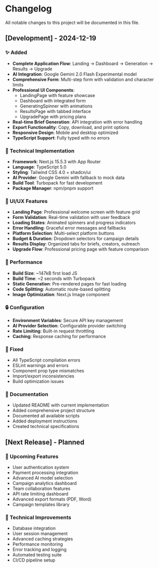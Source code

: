 # Changelog

All notable changes to this project will be documented in this file.

## [Development] - 2024-12-19

### ✨ Added
- **Complete Application Flow**: Landing → Dashboard → Generation → Results → Upgrade
- **AI Integration**: Google Gemini 2.0 Flash Experimental model
- **Comprehensive Form**: Multi-step form with validation and character limits
- **Professional UI Components**: 
  - LandingPage with feature showcase
  - Dashboard with integrated form
  - GeneratingSpinner with animations
  - ResultsPage with tabbed interface
  - UpgradePage with pricing plans
- **Real-time Brief Generation**: API integration with error handling
- **Export Functionality**: Copy, download, and print options
- **Responsive Design**: Mobile and desktop optimized
- **TypeScript Support**: Fully typed with no errors

### 🔧 Technical Implementation
- **Framework**: Next.js 15.5.3 with App Router
- **Language**: TypeScript 5.0
- **Styling**: Tailwind CSS 4.0 + shadcn/ui
- **AI Provider**: Google Gemini with fallback to mock data
- **Build Tool**: Turbopack for fast development
- **Package Manager**: npm/pnpm support

### 🎨 UI/UX Features
- **Landing Page**: Professional welcome screen with feature grid
- **Form Validation**: Real-time validation with user feedback
- **Loading States**: Animated spinners and progress indicators
- **Error Handling**: Graceful error messages and fallbacks
- **Platform Selection**: Multi-select platform buttons
- **Budget & Duration**: Dropdown selectors for campaign details
- **Results Display**: Organized tabs for briefs, creators, outreach
- **Upgrade Flow**: Professional pricing page with feature comparison

### 🚀 Performance
- **Build Size**: ~147kB first load JS
- **Build Time**: ~2 seconds with Turbopack
- **Static Generation**: Pre-rendered pages for fast loading
- **Code Splitting**: Automatic route-based splitting
- **Image Optimization**: Next.js Image component

### 🔒 Configuration
- **Environment Variables**: Secure API key management
- **AI Provider Selection**: Configurable provider switching
- **Rate Limiting**: Built-in request throttling
- **Caching**: Response caching for performance

### 🐛 Fixed
- All TypeScript compilation errors
- ESLint warnings and errors
- Component prop type mismatches
- Import/export inconsistencies
- Build optimization issues

### 📝 Documentation
- Updated README with current implementation
- Added comprehensive project structure
- Documented all available scripts
- Added deployment instructions
- Created technical specifications

## [Next Release] - Planned

### 🔮 Upcoming Features
- User authentication system
- Payment processing integration
- Advanced AI model selection
- Campaign analytics dashboard
- Team collaboration features
- API rate limiting dashboard
- Advanced export formats (PDF, Word)
- Campaign templates library

### 🎯 Technical Improvements
- Database integration
- User session management
- Advanced caching strategies
- Performance monitoring
- Error tracking and logging
- Automated testing suite
- CI/CD pipeline setup